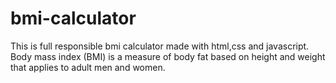 # bmi-calculator
This is full responsible bmi calculator made with html,css and javascript. Body mass index (BMI) is a measure of body fat based on height and weight that applies to adult men and women.
